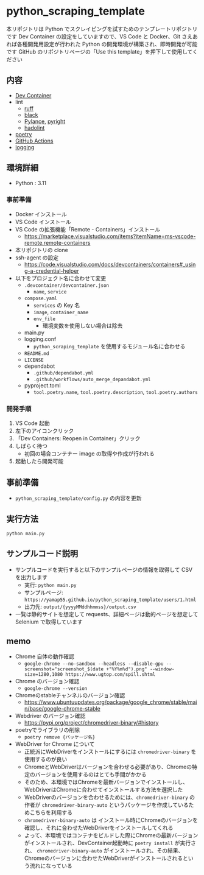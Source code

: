 # python_scraping_template

本リポジトリは Python でスクレイピングを試すためのテンプレートリポジトリです
Dev Container の設定をしていますので、VS Code と Docker、Git さえあれば各種開発用設定が行われた Python の開発環境が構築され、即時開発が可能です
GitHub のリポジトリページの「Use this template」を押下して使用してください

## 内容

- [Dev Container](https://code.visualstudio.com/docs/remote/containers)
- lint
  - [ruff](https://beta.ruff.rs/docs/)
  - [black](https://black.readthedocs.io/en/stable/)
  - [Pylance](https://marketplace.visualstudio.com/items?itemName=ms-python.vscode-pylance), [pyright](https://github.com/microsoft/pyright)
  - [hadolint](https://github.com/hadolint/hadolint)
- [poetry](https://python-poetry.org/)
- [GitHub Actions](https://github.co.jp/features/actions)
- [logging](https://docs.python.org/ja/3/howto/logging.html)

## 環境詳細

- Python : 3.11

### 事前準備

- Docker インストール
- VS Code インストール
- VS Code の拡張機能「Remote - Containers」インストール
  - https://marketplace.visualstudio.com/items?itemName=ms-vscode-remote.remote-containers
- 本リポジトリの clone
- ssh-agent の設定
  - https://code.visualstudio.com/docs/devcontainers/containers#_using-a-credential-helper
- 以下をプロジェクト名に合わせて変更
  - `.devcontainer/devcontainer.json`
    - `name`, `service`
  - `compose.yaml`
    - `services` の Key 名
    - `image`, `container_name`
    - `env_file`
      - 環境変数を使用しない場合は除去
  - main.py
  - logging.conf
    - `python_scraping_template` を使用するモジュール名に合わせる
  - `README.md`
  - `LICENSE`
  - dependabot
    - `.github/dependabot.yml`
    - `.github/workflows/auto_merge_depandabot.yml`
  - pyproject.toml
    - `tool.poetry.name`, `tool.poetry.description`, `tool.poetry.authors`

### 開発手順

1. VS Code 起動
2. 左下のアイコンクリック
3. 「Dev Containers: Reopen in Container」クリック
4. しばらく待つ
   - 初回の場合コンテナー image の取得や作成が行われる
5. 起動したら開発可能

## 事前準備

- `python_scraping_template/config.py` の内容を更新

## 実行方法

`python main.py`

## サンプルコード説明

- サンプルコードを実行すると以下のサンプルページの情報を取得して CSV を出力します
  - 実行: `python main.py`
  - サンプルページ: `https://yamap55.github.io/python_scraping_template/users/1.html`
  - 出力先: `output/{yyyyMMddhhmmss}/output.csv`
- 一覧は静的サイトを想定して requests、詳細ページは動的ページを想定して Selenium で取得しています

## memo

- Chrome 自体の動作確認
  - `google-chrome --no-sandbox --headless --disable-gpu --screenshot="screenshot_$(date +"%Y%m%d").png" --window-size=1280,1080 https://www.ugtop.com/spill.shtml`
- Chrome のバージョン確認
  - `google-chrome --version`
- Chromeのstableチャンネルのバージョン確認
  - https://www.ubuntuupdates.org/package/google_chrome/stable/main/base/google-chrome-stable
- Webdriver のバージョン確認
  - https://pypi.org/project/chromedriver-binary/#history
- poetryでライブラリの削除
  - `poetry remove {パッケージ名}`
- WebDriver for Chrome について
  - 正統派にWebDriverをインストールにするには `chromedriver-binary` を使用するのが良い
  - ChromeとWebDriverはバージョンを合わせる必要があり、Chromeの特定のバージョンを使用するのはとても手間がかかる
  - そのため、本環境ではChromeを最新バージョンでインストールし、WebDriverはChromeに合わせてインストールする方法を選択した
  - WebDriverのバージョンを合わせるためには、`chromedriver-binary` の作者が `chromedriver-binary-auto` というパッケージを作成しているためこちらを利用する
  - `chromedriver-binary-auto` は インストール時にChromeのバージョンを確認し、それに合わせたWebDriverをインストールしてくれる
  - よって、本環境ではコンテナをビルドした際にChromeの最新バージョンがインストールされ、DevContainer起動時に `poetry install` が実行され、 `chromedriver-binary-auto` がインストールされ、その結果、Chromeのバージョンに合わせたWebDriverがインストールされるという流れになっている

